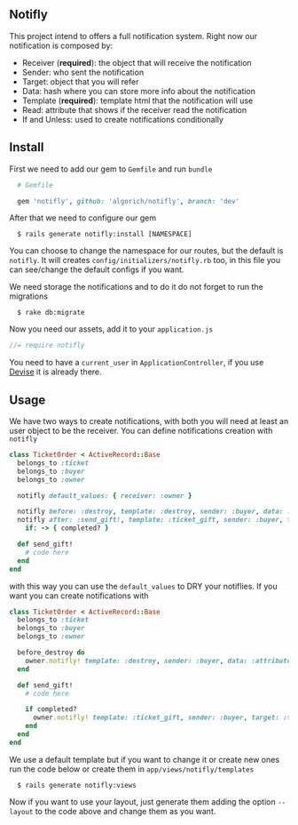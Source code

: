 Notifly
---

This project intend to offers a full notification system. Right now our
notification is composed by:

  - Receiver (**required**): the object that will receive the notification
  - Sender: who sent the notification
  - Target: object that you will refer
  - Data: hash where you can store more info about the notification
  - Template (**required**): template html that the notification will use
  - Read: attribute that shows if the receiver read the notification
  - If and Unless: used to create notifications conditionally


Install
---

First we need to add our gem to `Gemfile` and run `bundle`

```ruby
  # Gemfile

  gem 'notifly', github: 'algorich/notifly', branch: 'dev'
```

After that we need to configure our gem

```shell
  $ rails generate notifly:install [NAMESPACE]
```

You can choose to change the namespace for our routes, but the default is `notifly`.
It will creates `config/initializers/notifly.rb` too, in this file you can see/change
the default configs if you want.

We need storage the notifications and to do it do not forget to run the migrations

```shell
  $ rake db:migrate
```

Now you need our assets, add it to your `application.js`

```javascript
//= require notifly
```

You need to have a `current_user` in `ApplicationController`, if you use
[Devise](https://github.com/plataformatec/devise) it is already there.

Usage
---

We have two ways to create notifications, with both you will need at least an user
object to be the receiver. You can define notifications creation with `notifly`

```ruby
class TicketOrder < ActiveRecord::Base
  belongs_to :ticket
  belongs_to :buyer
  belongs_to :owner

  notifly default_values: { receiver: :owner }

  notifly before: :destroy, template: :destroy, sender: :buyer, data: :attributes
  notifly after: :send_gift!, template: :ticket_gift, sender: :buyer, target: :ticket,
    if: -> { completed? }

  def send_gift!
    # code here
  end
end
```

with this way you can use the `default_values` to DRY your notiflies. If you want
you can create notifications with

```ruby
class TicketOrder < ActiveRecord::Base
  belongs_to :ticket
  belongs_to :buyer
  belongs_to :owner

  before_destroy do
    owner.notifly! template: :destroy, sender: :buyer, data: :attributes
  end

  def send_gift!
    # code here

    if completed?
      owner.notifly! template: :ticket_gift, sender: :buyer, target: :ticket
    end
  end
end
```

We use a default template but if you want to change it or create new ones run the
code below or create them in `app/views/notifly/templates`

```shell
  $ rails generate notifly:views
```

Now if you want to use your layout, just generate them adding the option `--layout`
to the code above and change them as you want.
